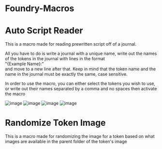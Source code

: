 # Foundry-Macros
<h1>Auto Script Reader</h1>

  
  
  
<p>This is a macro made for reading prewritten script off of a journal.</p>
<p>All you have to do is write a journal with a unique name, write out the names of the tokens in the journal with lines in the format
<br>"{Example Name}:"<br>
and move to a new line after that. Keep in mind that the token name and the name in the journal must be exactly the same, case sensitive.</p>
<p>In order to use the macro, you can either select the tokens you wish to use, or write out their names separated by a comma and no spaces then activate the macro</p>

![image](https://user-images.githubusercontent.com/47163941/128325246-47541c71-8b10-4a7c-ac28-9b963420018e.png)
![image](https://user-images.githubusercontent.com/47163941/128326479-01f334a4-90e3-4796-b193-bdd72bc1084e.png)
![image](https://user-images.githubusercontent.com/47163941/128326565-238ba2e3-9186-4a39-bf59-d36267a89ef6.png)
![image](https://user-images.githubusercontent.com/47163941/128326623-6a8a322c-6651-4106-a917-ccd74cfd0548.png)

<h1>Randomize Token Image</h1>




<p>This is a macro made for randomizing the image for a token based on what images are available in the parent folder of the token's image</p>
